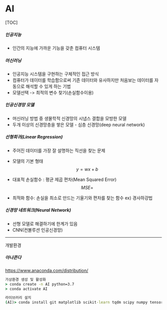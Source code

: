 # AI

[TOC]



##### 인공지능

- 인간의 지능에 가까운 기능을 갖춘 컴퓨터 시스템

##### 머신러닝

- 인공지능 시스템을 구현하는 구체적인 접근 방식
- 컴퓨터가 데이터를 학습함으로써 기존 데이터와 유사하지만 처음보는 데이터를 자동으로 해석할 수 있게 하는 기법
- 모델선택 -> 최적의 변수 찾기(손실함수이용) 

##### 인공신경망 모델

- 머신러닝 방법 중 생물학적 신경망의 시냅스 결합을 모방한 모델
- 두개 이상의 신경망층을 쌓은 모델 - 심층 신경망(deep neural network)

##### 선형회귀(Linear Regression)

- 주어진 데이터를 가장 잘 설명하는 직선을 찾는 문제

- 모델의 기본 형태 
  $$
  y=wx + b
  $$

- 대표적 손실함수 : 평균 제곱 편차(Mean Squared Error)
  $$
  MSE =
  $$

- 최적화 함수: 손실을 최소로 만드는 기울기와 편차를 찾는 함수 ex) 경사하강법

##### 신경망 네트워크(Neural Network)

- 선형 모델로 해결하기에 한계가 있음
- CNN(컨볼루션 인공신경망)





--------

개발환경

##### 아나콘다

https://www.anaconda.com/distribution/

```cmd
가상환경 생성 및 활성화
> conda create -n AI python=3.7
> conda activate AI

라이브러리 설치
(AI)> conda install git matplotlib scikit-learn tqdm scipy numpy tensorflow-gpu==2.0.0
```

